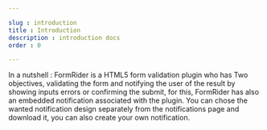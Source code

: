 ```yaml
---

slug : introduction
title : Introduction
description : introduction docs
order : 0

---
```




In a nutshell : FormRider is a HTML5 form validation plugin who has Two objectives, validating the form and notifying the user of the result by showing inputs errors or confirming the submit, for this, FormRider has also an embedded notification associated with the plugin. You can chose the wanted notification design separately from the notifications page and download it, you can also create your own notification.


